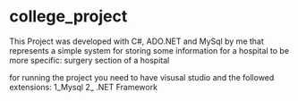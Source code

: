 # college_project
This Project was developed with C#, ADO.NET and MySql by me that represents a simple system for storing some information for a hospital to be more specific: surgery section of a hospital

for running the project you need to have visusal studio and the followed extensions:
1_Mysql
2_ .NET Framework
